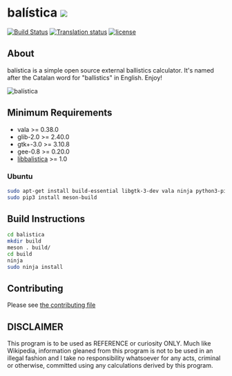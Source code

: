 # balística ![](https://raw.githubusercontent.com/steveno/balistica/master/data/icons/48x48/apps/balistica.png)
[![Build Status](https://travis-ci.org/steveno/balistica.svg?branch=master)](https://travis-ci.org/steveno/balistica)
[![Translation status](https://translate.fedoraproject.org/widgets/balistica/-/svg-badge.svg)](https://translate.fedoraproject.org/engage/balistica/?utm_source=widget)
[![license](https://img.shields.io/github/license/steveno/balistica.svg?style=flat)](https://github.com/steveno/balistica/blob/master/LICENSE.txt)

## About
balística is a simple open source external ballistics calculator. It's 
named after the Catalan word for "ballistics" in English. Enjoy!

![balística](https://steveno.github.io/balistica/img/drag_calculation.png)

## Minimum Requirements
* vala >= 0.38.0
* glib-2.0 >= 2.40.0
* gtk+-3.0 >= 3.10.8
* gee-0.8 >= 0.20.0
* [libbalistica](https://github.com/steveno/libbalistica) >= 1.0

### Ubuntu
```bash
sudo apt-get install build-essential libgtk-3-dev vala ninja python3-pip
sudo pip3 install meson-build
```

## Build Instructions
```bash
cd balistica
mkdir build
meson . build/
cd build
ninja
sudo ninja install
```

## Contributing
Please see [the contributing file](https://github.com/steveno/balistica/blob/master/CONTRIBUTING.md)

## DISCLAIMER
This program is to be used as REFERENCE or curiosity ONLY. Much like
Wikipedia, information gleaned from this program is not to be 
used in an illegal fashion and I take no responsibility whatsoever
for any acts, criminal or otherwise, committed using any calculations 
derived by this program.
